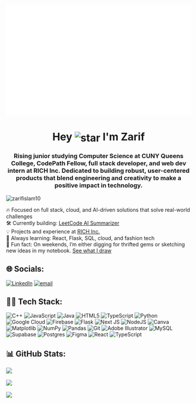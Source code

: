 <div align="center">
  <img src="https://raw.githubusercontent.com/zarifislam10/zarifislam10/main/readmebox.svg" alt="ZARIF" height="300"/>
</div>

<div align="center">

<h1>
  Hey
  <img src="https://media3.giphy.com/media/v1.Y2lkPTc5MGI3NjExcDdrY2g4Y2I4OGprNzR3YWxwcmlpYXhjOGd5M3oyMWk0cndianUyZSZlcD12MV9pbnRlcm5hbF9naWZfYnlfaWQmY3Q9cw/ObNTw8Uzwy6KQ/giphy.gif" alt="star" width="45" style="vertical-align:middle"/>
  I'm Zarif
</h1>

</div>

<h3 align="center">
Rising junior studying Computer Science at CUNY Queens College, CodePath Fellow, full stack developer, and web dev intern at RICH Inc. Dedicated to building robust, user-centered products that blend engineering and creativity to make a positive impact in technology.
</h3>

<p align="left">
  <img src="https://komarev.com/ghpvc/?username=zarifislam10&label=Profile%20views&color=0e75b6&style=flat" alt="zarifislam10" />
</p>

🔥 Focused on full stack, cloud, and AI-driven solutions that solve real-world challenges  
🛠️ Currently building: [LeetCode AI Summarizer](https://github.com/zarifislam10/leetcode-ai-summarizer)  
💡 Projects and experience at [RICH Inc.](https://www.richinc.org/RICH/interns.html)  
🌱 Always learning: React, Flask, SQL, cloud, and fashion tech  
🎨 Fun fact: On weekends, I’m either digging for thrifted gems or sketching new ideas in my notebook. [See what I draw](https://www.zarifislam.org/#creative)     


## 🌐 Socials:
[![LinkedIn](https://img.shields.io/badge/LinkedIn-%230077B5.svg?logo=linkedin&logoColor=white)](https://linkedin.com/in/zarifislam) [![email](https://img.shields.io/badge/Email-D14836?logo=gmail&logoColor=white)](mailto:zarifshahriar10@gmail.com) 

## 🧑‍💻 Tech Stack:
![C++](https://img.shields.io/badge/c++-%2300599C.svg?style=for-the-badge&logo=c%2B%2B&logoColor=white) ![JavaScript](https://img.shields.io/badge/javascript-%23323330.svg?style=for-the-badge&logo=javascript&logoColor=%23F7DF1E) ![Java](https://img.shields.io/badge/java-%23ED8B00.svg?style=for-the-badge&logo=openjdk&logoColor=white) ![HTML5](https://img.shields.io/badge/html5-%23E34F26.svg?style=for-the-badge&logo=html5&logoColor=white) ![TypeScript](https://img.shields.io/badge/typescript-%23007ACC.svg?style=for-the-badge&logo=typescript&logoColor=white) ![Python](https://img.shields.io/badge/python-3670A0?style=for-the-badge&logo=python&logoColor=ffdd54) ![Google Cloud](https://img.shields.io/badge/GoogleCloud-%234285F4.svg?style=for-the-badge&logo=google-cloud&logoColor=white) ![Firebase](https://img.shields.io/badge/firebase-%23039BE5.svg?style=for-the-badge&logo=firebase) ![Flask](https://img.shields.io/badge/flask-%23000.svg?style=for-the-badge&logo=flask&logoColor=white) ![Next JS](https://img.shields.io/badge/Next-black?style=for-the-badge&logo=next.js&logoColor=white) ![NodeJS](https://img.shields.io/badge/node.js-6DA55F?style=for-the-badge&logo=node.js&logoColor=white) ![Canva](https://img.shields.io/badge/Canva-%2300C4CC.svg?style=for-the-badge&logo=Canva&logoColor=white) ![Matplotlib](https://img.shields.io/badge/Matplotlib-%23ffffff.svg?style=for-the-badge&logo=Matplotlib&logoColor=black) ![NumPy](https://img.shields.io/badge/numpy-%23013243.svg?style=for-the-badge&logo=numpy&logoColor=white) ![Pandas](https://img.shields.io/badge/pandas-%23150458.svg?style=for-the-badge&logo=pandas&logoColor=white) ![Git](https://img.shields.io/badge/git-%23F05033.svg?style=for-the-badge&logo=git&logoColor=white) ![Adobe Illustrator](https://img.shields.io/badge/adobe%20illustrator-%23FF9A00.svg?style=for-the-badge&logo=adobe%20illustrator&logoColor=white) ![MySQL](https://img.shields.io/badge/mysql-4479A1.svg?style=for-the-badge&logo=mysql&logoColor=white) ![Supabase](https://img.shields.io/badge/Supabase-3ECF8E?style=for-the-badge&logo=supabase&logoColor=white) ![Postgres](https://img.shields.io/badge/postgres-%23316192.svg?style=for-the-badge&logo=postgresql&logoColor=white) ![Figma](https://img.shields.io/badge/figma-%23F24E1E.svg?style=for-the-badge&logo=figma&logoColor=white) ![React](https://img.shields.io/badge/react-%2320232a.svg?style=for-the-badge&logo=react&logoColor=%2361DAFB) ![TypeScript](https://img.shields.io/badge/typescript-%23007ACC.svg?style=for-the-badge&logo=typescript&logoColor=white)

## 📊 GitHub Stats:
![](https://github-readme-stats.vercel.app/api/top-langs/?username=zarifislam10&theme=gotham&hide_border=false&include_all_commits=false&count_private=false&layout=compact)

![](https://github-readme-stats.vercel.app/api?username=zarifislam10&theme=gotham&hide_border=false&include_all_commits=false&count_private=false)<br/>

![](https://nirzak-streak-stats.vercel.app/?user=zarifislam10&theme=gotham&hide_border=false)<br/>



